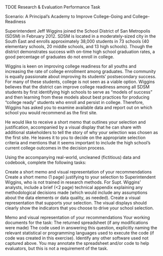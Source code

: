 TDOE Research & Evaluation Performance Task

Scenario: A Principal’s Academy to Improve College-Going and College-Readiness

Superintendent Jeff Wiggins joined the School District of San Metropolis (SDSM) in February 2012. SDSM is located in a moderately-sized city in the South East and enrolls approximately 38,000 students in 73 schools (40 elementary schools, 20 middle schools, and 13 high schools). Though the district demonstrates success with on-time high school graduation rates, a good percentage of graduates do not enroll in college. 

Wiggins is keen on improving college readiness for all youths and increasing the rate of college enrollment among graduates. The community is equally passionate about improving its students’ postsecondary success. For many of these students, college is not seen as a viable option. Wiggins believes that the district can improve college readiness among all SDSM students by first identifying high schools to serve as “models of success” and then learning from these models about best practices for producing “college ready” students who enroll and persist in college. Therefore, Wiggins has asked you to examine available data and report out on which school you would recommend as the first site.   

He would like to receive a short memo that outlines your selection and justification, accompanied by a visual display that he can share with additional stakeholders to tell the story of why your selection was chosen as the first site. He leaves it to you to decide on the appropriate selection criteria and mentions that it seems important to include the high school’s current college outcomes in the decision process.

Using the accompanying real-world, uncleaned (fictitious) data and codebook, complete the following tasks: 

Create a short memo and visual representation of your recommendations
Create a short memo (1 page) justifying to your selection to Superintendent Wiggins, who is not trained in research methods.  For Supt. Wiggins’ analysts, include a brief (<2 page) technical appendix explaining any methodological decisions made (which would include any assumptions about the data elements or data quality, as needed).
Create a visual representation that supports your selection. The visual displays should clearly show the indicators that you choose to drive your school selection. 

Memo and visual representation of your recommendations
Your working documents for the task:
The returned spreadsheet (if any modifications were made)
The code used in answering this question, explicitly naming the relevant statistical or programming languages used to execute the code (if code was created in this exercise). 
Identify any other software used not captured above.
You may annotate the spreadsheet and/or code to help evaluators, but this is not a requirement of the task.
